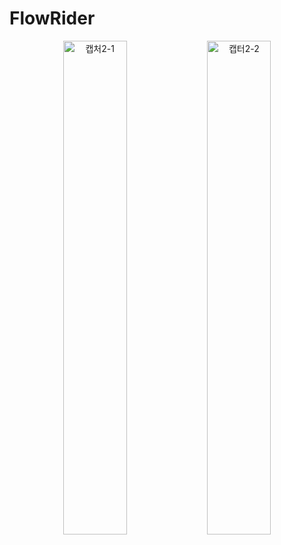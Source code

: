 # FlowRider

<p align="center">
   <img src="https://github.com/user-attachments/assets/80b50250-5676-46c9-9914-0489d271c528" alt="캡처2-1" width="45%" />
   <img src="https://github.com/user-attachments/assets/0cf3b9dc-ffb8-4bad-86a2-39695d769580" alt="캡터2-2" width="45%" />
</p>
